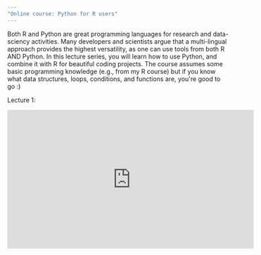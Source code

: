 ```yaml
---
"Online course: Python for R users"
---
```


Both R and Python are great programming languages for research and data-sciency activities. Many developers and scientists argue that a multi-lingual approach provides the highest versatility, as one can use tools from both R AND Python. In this lecture series, you will learn how to use Python, and combine it with R for beautiful coding projects. The course assumes some basic programming knowledge (e.g., from my R course) but if you know what data structures, loops, conditions, and functions are, you're good to go :)


Lecture 1:
<iframe width="560" height="315" src="https://www.youtube.com/embed/JWy83qa83kE" frameborder="0" allow="autoplay; encrypted-media" allowfullscreen></iframe>